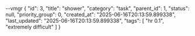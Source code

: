 --vmgr
{
  "id": 3,
  "title": "shower",
  "category": "task",
  "parent_id": 1,
  "status": null,
  "priority_group": 0,
  "created_at": "2025-06-16T20:13:59.899338",
  "last_updated": "2025-06-16T20:13:59.899338",
  "tags": [
    "hr 0.1",
    "extremely difficult"
  ]
}

